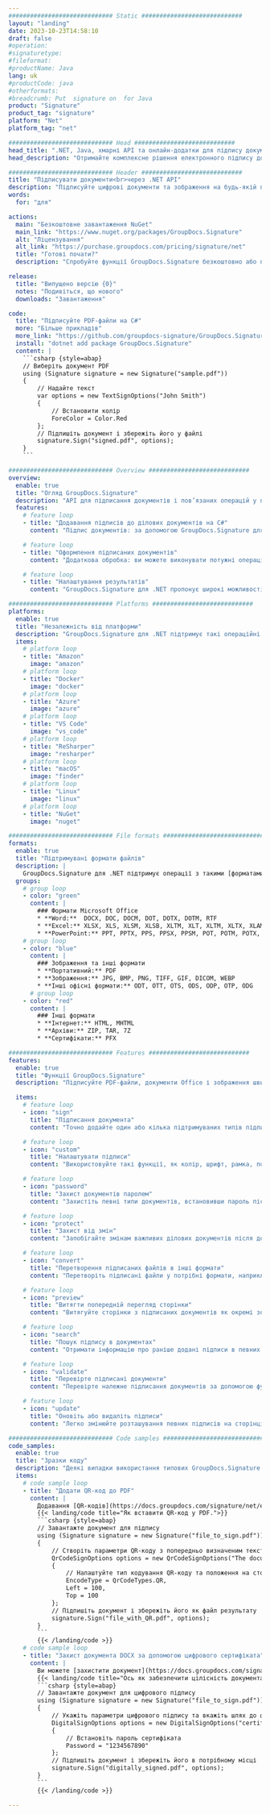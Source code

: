 ```yaml
---
############################# Static ############################
layout: "landing"
date: 2023-10-23T14:58:10
draft: false
#operation: 
#signaturetype: 
#fileformat: 
#productName: Java
lang: uk
#productCode: java
#otherformats: 
#breadcrumb: Put  signature on  for Java
product: "Signature"
product_tag: "signature"
platform: "Net"
platform_tag: "net"

############################# Head ############################
head_title: ".NET, Java, хмарні API та онлайн-додатки для підпису документів"
head_description: "Отримайте комплексне рішення електронного підпису документів для .NET, Java і хмарних програм. Підписуйте стандартні формати документів онлайн за допомогою простої функції перетягування"

############################# Header ############################
title: "Підписувати документи<br>через .NET API"
description: "Підписуйте цифрові документи та зображення на будь-якій платформі за допомогою наших гнучких API та рішень на основі програм для програмістів і кінцевих користувачів."
words:
  for: "для"

actions:
  main: "Безкоштовне завантаження NuGet"
  main_link: "https://www.nuget.org/packages/GroupDocs.Signature"
  alt: "Ліцензування"
  alt_link: "https://purchase.groupdocs.com/pricing/signature/net"
  title: "Готові почати?"
  description: "Спробуйте функції GroupDocs.Signature безкоштовно або подайте запит на ліцензію"

release:
  title: "Випущено версію {0}"
  notes: "Подивіться, що нового"
  downloads: "Завантаження"

code:
  title: "Підписуйте PDF-файли на C#"
  more: "Більше прикладів"
  more_link: "https://github.com/groupdocs-signature/GroupDocs.Signature-for-.NET"
  install: "dotnet add package GroupDocs.Signature"
  content: |
    ```csharp {style=abap}   
    // Виберіть документ PDF
    using (Signature signature = new Signature("sample.pdf"))
    {
        // Надайте текст
        var options = new TextSignOptions("John Smith")
        {
            // Встановити колір
            ForeColor = Color.Red
        };
        // Підпишіть документ і збережіть його у файлі
        signature.Sign("signed.pdf", options);
    }
    ```

############################# Overview ############################
overview:
  enable: true
  title: "Огляд GroupDocs.Signature"
  description: "API для підписання документів і пов’язаних операцій у програмах .NET"
  features:
    # feature loop
    - title: "Додавання підписів до ділових документів на C#"
      content: "Підпис документів: за допомогою GroupDocs.Signature для .NET ви можете додавати різні типи підписів, як-от текст, зображення, штрих-коди та цифрові сертифікати, до документів PDF і Office. Цей API дозволяє підписувати документи майже будь-яким типом даних, у тому числі прихованими метаданими."

    # feature loop
    - title: "Оформлення підписаних документів"
      content: "Додаткова обробка: ви можете виконувати потужні операції з підписаними документами за допомогою GroupDocs.Signature. Це включає пошук наявних підписів у бізнес-документах та їх перевірку за певними критеріями. Крім того, ви можете отримувати інформацію про документ і переглядати сторінки за допомогою цього API .NET."

    # feature loop
    - title: "Налаштування результатів"
      content: "GroupDocs.Signature для .NET пропонує широкі можливості налаштування. Ви можете точно розташувати підписи будь-де на сторінці документа та налаштувати їх зовнішній вигляд за допомогою різноманітних параметрів. Крім того, цей API підтримує збереження оброблених документів у широкому діапазоні підтримуваних форматів."

############################# Platforms ############################
platforms:
  enable: true
  title: "Незалежність від платформи"
  description: "GroupDocs.Signature для .NET підтримує такі операційні системи, фреймворки та менеджери пакетів"
  items:
    # platform loop
    - title: "Amazon"
      image: "amazon"
    # platform loop
    - title: "Docker"
      image: "docker"
    # platform loop
    - title: "Azure"
      image: "azure"
    # platform loop
    - title: "VS Code"
      image: "vs_code"
    # platform loop
    - title: "ReSharper"
      image: "resharper"
    # platform loop
    - title: "macOS"
      image: "finder"
    # platform loop
    - title: "Linux"
      image: "linux"
    # platform loop
    - title: "NuGet"
      image: "nuget"

############################# File formats ############################
formats:
  enable: true
  title: "Підтримувані формати файлів"
  description: |
    GroupDocs.Signature для .NET підтримує операції з такими [форматами файлів](https://docs.groupdocs.com/signature/net/supported-document-formats/).
  groups:
    # group loop
    - color: "green"
      content: |
        ### Формати Microsoft Office
        * **Word:**  DOCX, DOC, DOCM, DOT, DOTX, DOTM, RTF
        * **Excel:** XLSX, XLS, XLSM, XLSB, XLTM, XLT, XLTM, XLTX, XLAM, SXC, SpreadsheetML
        * **PowerPoint:** PPT, PPTX, PPS, PPSX, PPSM, POT, POTM, POTX, PPTM
    # group loop
    - color: "blue"
      content: |
        ### Зображення та інші формати
        * **Портативний:** PDF
        * **Зображення:** JPG, BMP, PNG, TIFF, GIF, DICOM, WEBP
        * **Інші офісні формати:** ODT, OTT, OTS, ODS, ODP, OTP, ODG
      # group loop
    - color: "red"
      content: |
        ### Інші формати
        * **Інтернет:** HTML, MHTML
        * **Архіви:** ZIP, TAR, 7Z
        * **Сертифікати:** PFX

############################# Features ############################
features:
  enable: true
  title: "Функції GroupDocs.Signature"
  description: "Підписуйте PDF-файли, документи Office і зображення швидко й точно"

  items:
    # feature loop
    - icon: "sign"
      title: "Підписання документа"
      content: "Точно додайте один або кілька підтримуваних типів підписів у будь-яку вказану позицію ділових документів."

    # feature loop
    - icon: "custom"
      title: "Налаштувати підписи"
      content: "Використовуйте такі функції, як колір, шрифт, рамка, поворот тощо, щоб налаштувати вигляд підписів."

    # feature loop
    - icon: "password"
      title: "Захист документів паролем"
      content: "Захистіть певні типи документів, встановивши пароль після підписання."

    # feature loop
    - icon: "protect"
      title: "Захист від змін"
      content: "Запобігайте змінам важливих ділових документів після додавання підпису за допомогою цифрового сертифіката."

    # feature loop
    - icon: "convert"
      title: "Перетворення підписаних файлів в інші формати"
      content: "Перетворіть підписані файли у потрібні формати, наприклад збережіть документ Word у форматі PDF."

    # feature loop
    - icon: "preview"
      title: "Витягти попередній перегляд сторінки"
      content: "Витягуйте сторінки з підписаних документів як окремі зображення для подальшої обробки."

    # feature loop
    - icon: "search"
      title: "Пошук підпису в документах"
      content: "Отримати інформацію про раніше додані підписи в певних документах."

    # feature loop
    - icon: "validate"
      title: "Перевірте підписані документи"
      content: "Перевірте належне підписання документів за допомогою функцій перевірки."

    # feature loop
    - icon: "update"
      title: "Оновіть або видаліть підписи"
      content: "Легко змінюйте розташування певних підписів на сторінці, змінюйте їхній текст або видаляйте їх без проблем."

############################# Code samples ############################
code_samples:
  enable: true
  title: "Зразки коду"
  description: "Деякі випадки використання типових GroupDocs.Signature для операцій .NET"
  items:
    # code sample loop
    - title: "Додати QR-код до PDF"
      content: |
        Додавання [QR-кодів](https://docs.groupdocs.com/signature/net/esign-document-with-qr-code-signature/) до певних сторінок PDF-документів може покращити бізнес-процеси. Нижче наведено приклад того, як додати QR-код за допомогою GroupDocs.Signature.
        {{< landing/code title="Як вставити QR-код у PDF.">}}
        ```csharp {style=abap}
        // Завантажте документ для підпису
        using (Signature signature = new Signature("file_to_sign.pdf"))
        {
            // Створіть параметри QR-коду з попередньо визначеним текстом
            QrCodeSignOptions options = new QrCodeSignOptions("The document is approved by John Smith")
            {
                // Налаштуйте тип кодування QR-коду та положення на сторінці
                EncodeType = QrCodeTypes.QR,
                Left = 100,
                Top = 100
            };
            // Підпишіть документ і збережіть його як файл результату
            signature.Sign("file_with_QR.pdf", options);
        }
        ```
        {{< /landing/code >}}
    # code sample loop
    - title: "Захист документа DOCX за допомогою цифрового сертифіката"
      content: |
        Ви можете [захистити документ](https://docs.groupdocs.com/signature/net/esign-document-with-digital-signature/) за допомогою особистих або корпоративних підписів, які зберігаються як цифрові сертифікати. Такі захищені документи не можна змінити без визнання підпису недійсним.
        {{< landing/code title="Ось як забезпечити цілісність документа.">}}
        ```csharp {style=abap}   
        // Завантажте документ для цифрового підпису
        using (Signature signature = new Signature("file_to_sign.pdf"))
        {
            // Укажіть параметри цифрового підпису та вкажіть шлях до файлу сертифіката
            DigitalSignOptions options = new DigitalSignOptions("certificate.pfx")
            {
                // Встановіть пароль сертифіката
                Password = "1234567890"
            };
            // Підпишіть документ і збережіть його в потрібному місці
            signature.Sign("digitally_signed.pdf", options);
        }
        ```
        {{< /landing/code >}}

---
```

